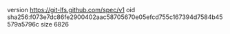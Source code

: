 version https://git-lfs.github.com/spec/v1
oid sha256:f073e7dc86fe2900402aac58705670e05efcd755c167394d7584b45579a5796c
size 6826

